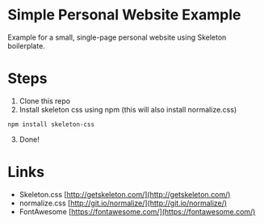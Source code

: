 # Simple Personal Website Example
Example for a small, single-page personal website using Skeleton boilerplate.

# Steps
1. Clone this repo
2. Install skeleton css using npm (this will also install normalize.css)
```
npm install skeleton-css
```
3. Done!

# Links
- Skeleton.css [http://getskeleton.com/](http://getskeleton.com/)
- normalize.css [http://git.io/normalize/](http://git.io/normalize/)
- FontAwesome [https://fontawesome.com/](https://fontawesome.com/)